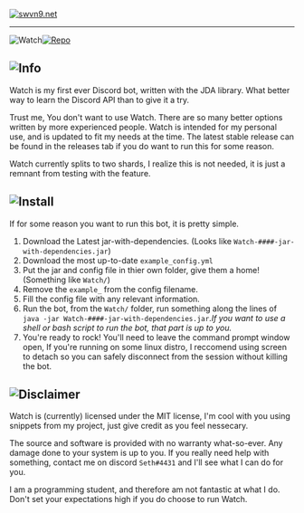 [![swvn9.net](https://u.swvn9.net/2017/WaR7J.png)](https://swvn9.net)

___

![Watch](https://u.swvn9.net/2017/SQAne.png)[![Repo](https://u.swvn9.net/2017/Ziaoe.png)](https://github.com/swvn9/Watch/)
## ![Info](https://u.swvn9.net/2017/q9Spz.png)

Watch is my first ever Discord bot, written with the JDA library. What better way to learn the Discord API than to give it a try.

Trust me, You don't want to use Watch. There are so many better options written by more experienced people. Watch is intended for my personal use, and is updated to fit my needs at the time. The latest stable release can be found in the releases tab if you do want to run this for some reason.

Watch currently splits to two shards, I realize this is not needed, it is just a remnant from testing with the feature.

## ![Install](https://u.swvn9.net/2017/fcoPV.png)

If for some reason you want to run this bot, it is pretty simple.
1. Download the Latest jar-with-dependencies. (Looks like `Watch-####-jar-with-dependencies.jar`)
1. Download the most up-to-date `example_config.yml`
1. Put the jar and config file in thier own folder, give them a home! (Something like `Watch/`)
1. Remove the `example_` from the config filename.
1. Fill the config file with any relevant information.
1. Run the bot, from the `Watch/` folder, run something along the lines of `java -jar Watch-####-jar-with-dependencies.jar`.*If you want to use a shell or bash script to run the bot, that part is up to you.*
1. You're ready to rock! You'll need to leave the command prompt window open, If you're running on some linux distro, I reccomend using screen to detach so you can safely disconnect from the session without killing the bot.

## ![Disclaimer](https://u.swvn9.net/2017/l5gIk.png)
Watch is (currently) licensed under the MIT license, I'm cool with you using snippets from my project, just give credit as you feel nessecary.

The source and software is provided with no warranty what-so-ever. Any damage done to your system is up to you. If you really need help with something, contact me on discord `Seth#4431` and I'll see what I can do for you.

I am a programming student, and therefore am not fantastic at what I do. Don't set your expectations high if you do choose to run Watch.
